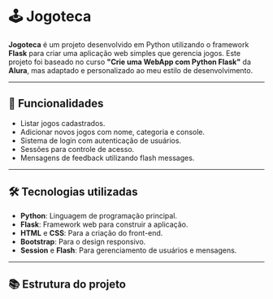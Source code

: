 # 🕹️ Jogoteca

**Jogoteca** é um projeto desenvolvido em Python utilizando o framework **Flask** para criar uma aplicação web simples que gerencia jogos. Este projeto foi baseado no curso **"Crie uma WebApp com Python Flask"** da **Alura**, mas adaptado e personalizado ao meu estilo de desenvolvimento.

---

## 🚀 Funcionalidades

- Listar jogos cadastrados.
- Adicionar novos jogos com nome, categoria e console.
- Sistema de login com autenticação de usuários.
- Sessões para controle de acesso.
- Mensagens de feedback utilizando flash messages.

---

## 🛠️ Tecnologias utilizadas

- **Python**: Linguagem de programação principal.
- **Flask**: Framework web para construir a aplicação.
- **HTML** e **CSS**: Para a criação do front-end.
- **Bootstrap**: Para o design responsivo.
- **Session** e **Flash**: Para gerenciamento de usuários e mensagens.

---

## 📚 Estrutura do projeto

